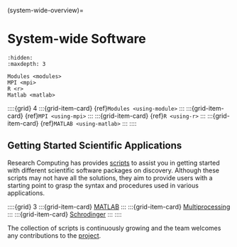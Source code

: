 (system-wide-overview)=
# System-wide Software
```{toctree}
:hidden:
:maxdepth: 3

Modules <modules>
MPI <mpi>
R <r>
Matlab <matlab>
```
::::{grid} 4
:::{grid-item-card} {ref}`Modules <using-module>`
:::
:::{grid-item-card} {ref}`MPI <using-mpi>`
:::
:::{grid-item-card} {ref}`R <using-r>`
:::
:::{grid-item-card} {ref}`MATLAB <using-matlab>`
:::
::::

## Getting Started Scientific Applications
Research Computing has provides [scripts] to assist you in getting started with different scientific software packages on discovery. Although these scripts may not have all the solutions, they aim to provide users with a starting point to grasp the syntax and procedures used in various applications.

::::{grid} 3
:::{grid-item-card} [MATLAB]
:::
:::{grid-item-card} [Multiprocessing]
:::
:::{grid-item-card} [Schrodinger]
:::
::::

The collection of scripts is continuously growing and the team welcomes any contributions to the [project].


[Matlab]: https://www.github.com/northeastern-rc/discovery-example-scripts/tree/main/MATLAB
[Multiprocessing]: https://www.github.com/northeastern-rc/discovery-example-scripts/tree/main/Multiprocessing
[project]: https://www.github.com/northeastern-rc/discovery-example-scripts
[Schrodinger]: https://www.github.com/northeastern-rc/discovery-example-scripts/tree/main/Schrodinger
[scripts]: https://www.github.com/northeastern-rc/discovery-example-scripts
